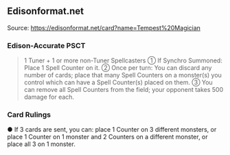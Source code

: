 
## Edisonformat.net

Source: https://edisonformat.net/card?name=Tempest%20Magician

### Edison-Accurate PSCT

> 1 Tuner + 1 or more non-Tuner Spellcasters
> ① If Synchro Summoned: Place 1 Spell Counter on it.
> ② Once per turn: You can discard any number of cards; place that many Spell Counters on a monster(s) you control which can have a Spell Counter(s) placed on them.
> ③ You can remove all Spell Counters from the field; your opponent takes 500 damage for each.

### Card Rulings

● If 3 cards are sent, you can:
place 1 Counter on 3 different monsters, or
place 1 Counter on 1 monster and 2 Counters on a different monster, or
place all 3 on 1 monster.
            